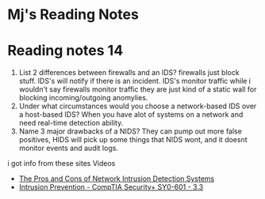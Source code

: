 # Mj's Reading Notes 

# Reading notes 14


1. List 2 differences between firewalls and an IDS? firewalls just block stuff. IDS's will notify if there is an incident. IDS's monitor traffic while i wouldn't say firewalls monitor traffic they are just kind of a static wall for blocking incoming/outgoing anomylies. 
2. Under what circumstances would you choose a network-based IDS over a host-based IDS? When you have alot of systems on a network and need real-time detection ability. 
3. Name 3 major drawbacks of a NIDS? They can pump out more false positives, HIDS will pick up some things that NIDS wont, and it doesnt monitor events and audit logs. 

i got info from these sites
Videos
- [The Pros and Cons of Network Intrusion Detection Systems](https://www.rapid7.com/blog/post/2017/01/11/the-pros-cons-of-intrusion-detection-systems/)
- [Intrusion Prevention - CompTIA Security+ SY0-601 - 3.3](https://www.youtube.com/watch?v=WPPSsFnWOYg)